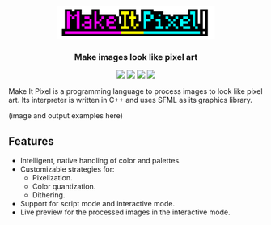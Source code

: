 <p align="center"><img height="64px" src="doc/logo.png"></p>

<h3 align="center">Make images look like pixel art</h3>

<p align="center"><img src="https://img.shields.io/badge/C++-11-00599C?style=flat-square&logo=c%2B%2B"> <img src="https://img.shields.io/badge/SFML-v2.5.1-8CC445?logo=SFML&style=flat-square"> <a href="https://miguelmj.github.io/Candle"><!-- img src="https://img.shields.io/badge/code-documented-success?style=flat-square"/ --></a> <img src="https://img.shields.io/badge/version-v0.0_alpha-yellow?style=flat-square"/> <a href="LICENSE"><img src="https://img.shields.io/badge/license-MIT-informational?style=flat-square"/></a></p>

Make It Pixel is a programming language to process images to look like pixel art. Its interpreter is written in C++ and uses SFML as its graphics library.

(image and output examples here)

## Features

- Intelligent, native handling of color and palettes.
- Customizable strategies for:
  - Pixelization.
  - Color quantization.
  - Dithering.
- Support for script mode and interactive mode.
- Live preview for the processed images in the interactive mode.

